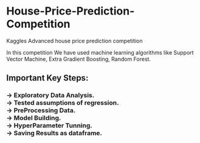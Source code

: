 # House-Price-Prediction-Competition
Kaggles Advanced house price prediction competition

In this competition We have used machine learning algorithms like Support Vector Machine,  Extra Gradient Boosting, Random Forest.

<h2>Important Key Steps:</h2>

<h3> -> Exploratory Data Analysis.<br>
-> Tested assumptions of regression.<br>
-> PreProcessing Data.<br>
-> Model Building.<br>
-> HyperParameter Tunning.<br>
-> Saving Results as dataframe. <br></h3>
